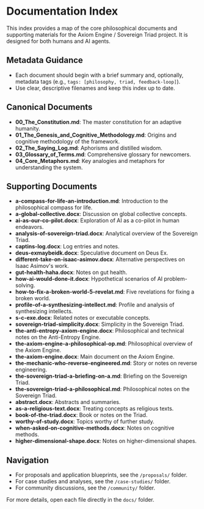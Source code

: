 

# Documentation Index

This index provides a map of the core philosophical documents and supporting materials for the Axiom Engine / Sovereign Triad project. It is designed for both humans and AI agents.

## Metadata Guidance

- Each document should begin with a brief summary and, optionally, metadata tags (e.g., `tags: [philosophy, triad, feedback-loop]`).
- Use clear, descriptive filenames and keep this index up to date.

## Canonical Documents

- **00_The_Constitution.md**: The master constitution for an adaptive humanity.
- **01_The_Genesis_and_Cognitive_Methodology.md**: Origins and cognitive methodology of the framework.
- **02_The_Saying_Log.md**: Aphorisms and distilled wisdom.
- **03_Glossary_of_Terms.md**: Comprehensive glossary for newcomers.
- **04_Core_Metaphors.md**: Key analogies and metaphors for understanding the system.

## Supporting Documents

- **a-compass-for-life-an-introduction.md**: Introduction to the philosophical compass for life.
- **a-global-collective.docx**: Discussion on global collective concepts.
- **ai-as-our-co-pilot.docx**: Exploration of AI as a co-pilot in human endeavors.
- **analysis-of-sovereign-triad.docx**: Analytical overview of the Sovereign Triad.
- **captins-log.docx**: Log entries and notes.
- **deus-exmaybeidk.docx**: Speculative document on Deus Ex.
- **different-take-on-isaac-asimov.docx**: Alternative perspectives on Isaac Asimov's work.
- **gut-health-haha.docx**: Notes on gut health.
- **how-ai-would-done-it.docx**: Hypothetical scenarios of AI problem-solving.
- **how-to-fix-a-broken-world-5-revelat.md**: Five revelations for fixing a broken world.
- **profile-of-a-synthesizing-intellect.md**: Profile and analysis of synthesizing intellects.
- **s-c-exe.docx**: Related notes or executable concepts.
- **sovereign-triad-simplicity.docx**: Simplicity in the Sovereign Triad.
- **the-anti-entropy-axiom-engine.docx**: Philosophical and technical notes on the Anti-Entropy Engine.
- **the-axiom-engine-a-philosophical-op.md**: Philosophical overview of the Axiom Engine.
- **the-axiom-engine.docx**: Main document on the Axiom Engine.
- **the-mechanic-who-reverse-engineered.md**: Story or notes on reverse engineering.
- **the-sovereign-triad-a-briefing-on-a.md**: Briefing on the Sovereign Triad.
- **the-sovereign-triad-a-philosophical.md**: Philosophical notes on the Sovereign Triad.
- **abstract.docx**: Abstracts and summaries.
- **as-a-religious-text.docx**: Treating concepts as religious texts.
- **book-of-the-triad.docx**: Book or notes on the Triad.
- **worthy-of-study.docx**: Topics worthy of further study.
- **when-asked-on-cognitive-methods.docx**: Notes on cognitive methods.
- **higher-dimensional-shape.docx**: Notes on higher-dimensional shapes.

## Navigation

- For proposals and application blueprints, see the `/proposals/` folder.
- For case studies and analyses, see the `/case-studies/` folder.
- For community discussions, see the `/community/` folder.

For more details, open each file directly in the `docs/` folder.